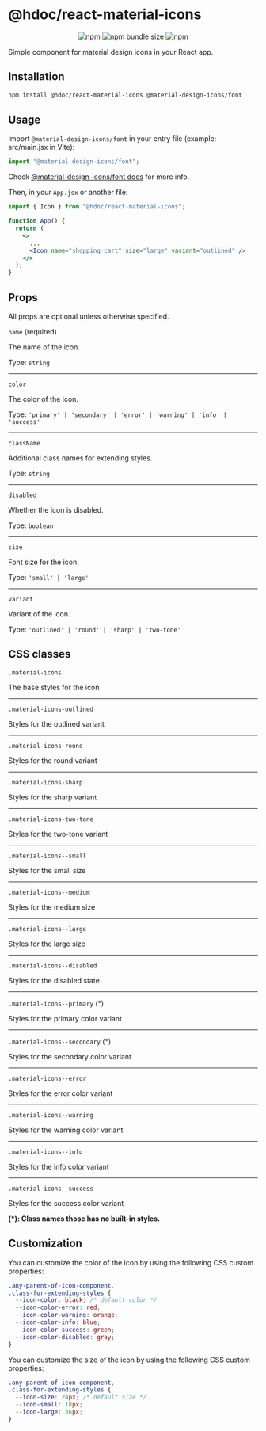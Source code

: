 # @hdoc/react-material-icons

<p align="center">
  <a href="https://www.npmjs.com/package/@hdoc/react-material-icons">
    <img alt="npm" src="https://img.shields.io/npm/v/%40hdoc%2Freact-material-icons">
  </a>
  <img alt="npm bundle size" src="https://img.shields.io/bundlephobia/minzip/%40hdoc%2Freact-material-icons">
  <img alt="npm" src="https://img.shields.io/npm/dm/%40hdoc%2Freact-material-icons">
</p>

Simple component for material design icons in your React app.

## Installation

```bash
npm install @hdoc/react-material-icons @material-design-icons/font
```

## Usage

Import `@material-design-icons/font` in your entry file (example: src/main.jsx in Vite):

```js
import "@material-design-icons/font";
```

Check [@material-design-icons/font docs](https://www.npmjs.com/package/@material-design-icons/font#usage) for more info.

Then, in your `App.jsx` or another file:

```jsx
import { Icon } from "@hdoc/react-material-icons";

function App() {
  return (
    <>
      ...
      <Icon name="shopping_cart" size="large" variant="outlined" />
    </>
  );
}
```

## Props

All props are optional unless otherwise specified.

`name` (required)

The name of the icon.

Type: `string`

---

`color`

The color of the icon.

Type: `'primary' | 'secondary' | 'error' | 'warning' | 'info' | 'success'`

---

`className`

Additional class names for extending styles.

Type: `string`

---

`disabled`

Whether the icon is disabled.

Type: `boolean`

---

`size`

Font size for the icon.

Type: `'small' | 'large'`

---

`variant`

Variant of the icon.

Type: `'outlined' | 'round' | 'sharp' | 'two-tone'`

## CSS classes

`.material-icons`

The base styles for the icon

---

`.material-icons-outlined`

Styles for the outlined variant

---

`.material-icons-round`

Styles for the round variant

---

`.material-icons-sharp`

Styles for the sharp variant

---

`.material-icons-two-tone`

Styles for the two-tone variant

---

`.material-icons--small`

Styles for the small size

---

`.material-icons--medium`

Styles for the medium size

---

`.material-icons--large`

Styles for the large size

---

`.material-icons--disabled`

Styles for the disabled state

---

`.material-icons--primary` (\*)

Styles for the primary color variant

---

`.material-icons--secondary` (\*)

Styles for the secondary color variant

---

`.material-icons--error`

Styles for the error color variant

---

`.material-icons--warning`

Styles for the warning color variant

---

`.material-icons--info`

Styles for the info color variant

---

`.material-icons--success`

Styles for the success color variant

**(\*): Class names those has no built-in styles.**

## Customization

You can customize the color of the icon by using the following CSS custom properties:

```css
.any-parent-of-icon-component,
.class-for-extending-styles {
  --icon-color: black; /* default color */
  --icon-color-error: red;
  --icon-color-warning: orange;
  --icon-color-info: blue;
  --icon-color-success: green;
  --icon-color-disabled: gray;
}
```

You can customize the size of the icon by using the following CSS custom properties:

```css
.any-parent-of-icon-component,
.class-for-extending-styles {
  --icon-size: 24px; /* default size */
  --icon-small: 18px;
  --icon-large: 36px;
}
```
